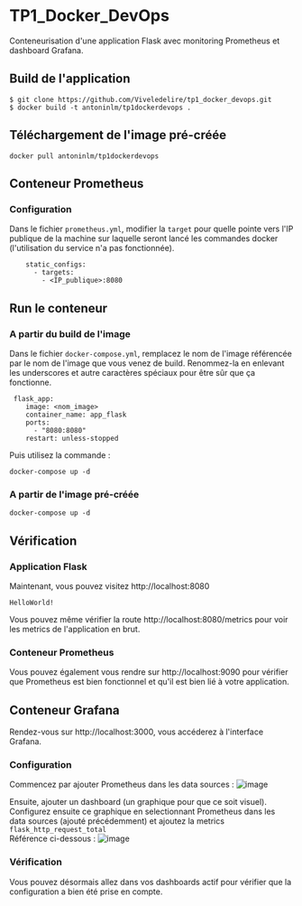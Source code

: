 # TP1_Docker_DevOps
Conteneurisation d'une application Flask avec monitoring Prometheus et dashboard Grafana.

## Build de l'application
```
$ git clone https://github.com/Viveledelire/tp1_docker_devops.git
$ docker build -t antoninlm/tp1dockerdevops .
```

## Téléchargement de l'image pré-créée
```
docker pull antoninlm/tp1dockerdevops
```

## Conteneur Prometheus

### Configuration

Dans le fichier `prometheus.yml`, modifier la `target` pour quelle pointe vers l'IP publique de la machine sur laquelle seront lancé les commandes docker (l'utilisation du service n'a pas fonctionnée).
```
    static_configs:
      - targets:
        - <IP_publique>:8080
```

## Run le conteneur

### A partir du build de l'image

Dans le fichier `docker-compose.yml`, remplacez le nom de l'image référencée par le nom de l'image que vous venez de build. Renommez-la en enlevant les underscores et autre caractères spéciaux pour être sûr que ça fonctionne.
```
 flask_app:
    image: <nom_image>
    container_name: app_flask
    ports:
      - "8080:8080"
    restart: unless-stopped
```
Puis utilisez la commande : 
```
docker-compose up -d
```

### A partir de l'image pré-créée
```
docker-compose up -d
```


## Vérification

### Application Flask

Maintenant, vous pouvez visitez http://localhost:8080
```
HelloWorld!
```
Vous pouvez même vérifier la route http://localhost:8080/metrics pour voir les metrics de l'application en brut.

### Conteneur Prometheus

Vous pouvez également vous rendre sur http://localhost:9090 pour vérifier que Prometheus est bien fonctionnel et qu'il est bien lié à votre application.

## Conteneur Grafana

Rendez-vous sur http://localhost:3000, vous accéderez à l'interface Grafana.

### Configuration

Commencez par ajouter Prometheus dans les data sources : 
![image](https://github.com/Viveledelire/tp1_docker_devops/assets/97473758/401dd1b0-67b5-4cb4-ab59-dfc16dbe7264)

Ensuite, ajouter un dashboard (un graphique pour que ce soit visuel). <br />
Configurez ensuite ce graphique en selectionnant Prometheus dans les data sources (ajouté précédemment) et ajoutez la metrics `flask_http_request_total` <br />
Référence ci-dessous : 
![image](https://github.com/Viveledelire/tp1_docker_devops/assets/97473758/2e70ae86-a654-47d4-8cca-1bb1d76c85d9)

### Vérification

Vous pouvez désormais allez dans vos dashboards actif pour vérifier que la configuration a bien été prise en compte.
